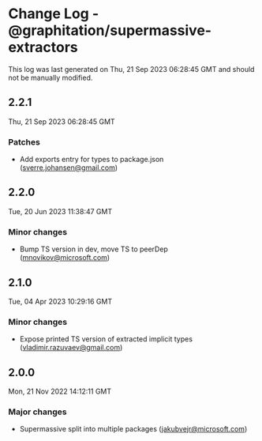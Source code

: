 # Change Log - @graphitation/supermassive-extractors

This log was last generated on Thu, 21 Sep 2023 06:28:45 GMT and should not be manually modified.

<!-- Start content -->

## 2.2.1

Thu, 21 Sep 2023 06:28:45 GMT

### Patches

- Add exports entry for types to package.json (sverre.johansen@gmail.com)

## 2.2.0

Tue, 20 Jun 2023 11:38:47 GMT

### Minor changes

- Bump TS version in dev, move TS to peerDep (mnovikov@microsoft.com)

## 2.1.0

Tue, 04 Apr 2023 10:29:16 GMT

### Minor changes

- Expose printed TS version of extracted implicit types (vladimir.razuvaev@gmail.com)

## 2.0.0

Mon, 21 Nov 2022 14:12:11 GMT

### Major changes

- Supermassive split into multiple packages (jakubvejr@microsoft.com)
